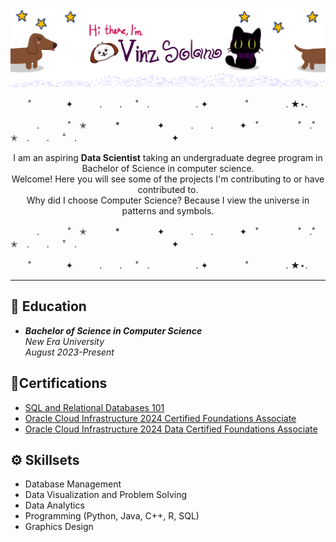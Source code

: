 ![<img src="https://github.com/SolanoV/SolanoV/blob/main/assets/introductionBanner.png?raw=true" alt="Introduction Banner.." style="text-align: center; margin-bottom: 30px;" />](https://github.com/SolanoV/SolanoV/blob/main/assets/introBanner_V2.png?raw=true)


<p align="center">   ˚　　　　✦　　　.　　. 　 ˚　.　　　　　 . ✦　　　 　˚　　　　 . ★⋆.</p>
　　　.   　　˚　✭　 　　*　　 　　✦　　　.　　.　　　✦　˚ 　　　　 ˚　.˚　　　　　✭　.　　. 　 ˚　.　　　　 　　 　　　　 ✦
<p align="center">I am an aspiring <b>Data Scientist</b> taking an undergraduate degree program in Bachelor of Science in computer science.<br>Welcome! Here you will see some of the projects I'm contributing to or have contributed to.<br> Why did I choose Computer Science? Because I view the universe in patterns and symbols.
</p>
　　　.   　　˚　✭　 　　*　　 　　✦　　　.　　.　　　✦　˚ 　　　　 ˚　.˚　　　　　✭　.　　. 　 ˚　.　　　　 　　 　　　　 ✦
<p align="center">   ˚　　　　✦　　　.　　. 　 ˚　.　　　　　 . ✦　　　 　˚　　　　 . ★⋆.</p>
<hr>

## 🏫  **Education** 
- ***Bachelor of Science in Computer Science***
  <br>_New Era University_
  <br>_August 2023-Present_
  
## 📎**Certifications**
- [SQL and Relational Databases 101](https://courses.cognitiveclass.ai/certificates/89aa950835194d4f851ca787c679e98a)
- [Oracle Cloud Infrastructure 2024 Certified Foundations Associate](https://catalog-education.oracle.com/ords/certview/sharebadge?id=8EAAEF914B53892AEA71466B775C16B0ADD5E9316047E0605EA139172FDE40E8)
- [Oracle Cloud Infrastructure 2024 Data Certified Foundations Associate](https://catalog-education.oracle.com/ords/certview/sharebadge?id=8EAAEF914B53892AEA71466B775C16B0C4F6007E4307670866C0A3C5AF17ABF8)

## ⚙️ **Skillsets**
- Database Management
- Data Visualization and Problem Solving
- Data Analytics
- Programming (Python, Java, C++, R, SQL)
- Graphics Design

